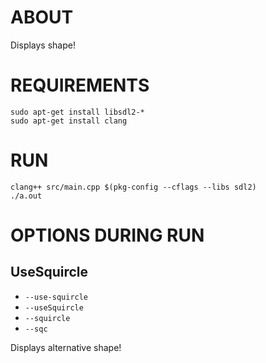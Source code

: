 # ABOUT

Displays shape!

# REQUIREMENTS

```shell
sudo apt-get install libsdl2-*
sudo apt-get install clang
```

# RUN

```shell
clang++ src/main.cpp $(pkg-config --cflags --libs sdl2)
./a.out
```

# OPTIONS DURING RUN  

## UseSquircle  
* `--use-squircle`  
* `--useSquircle`  
* `--squircle`  
* `--sqc`  

Displays alternative shape!
